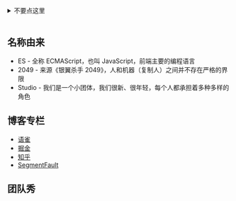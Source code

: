 <details>
  <summary>不要点这里</summary>
  <br>
  <p>😂 既然点了，说明有缘，要不来封简历？前端方向，杭州 & 北京，<a href="mailto:caijun.hcj@alibaba-inc.com">邮箱</a></p>
</details>
<br>

## 名称由来

 - ES - 全称 ECMAScript，也叫 JavaScript，前端主要的编程语言
 - 2049 - 来源《银翼杀手 2049》，人和机器（复制人）之间并不存在严格的界限
 - Studio - 我们是一个小团体，我们很新、很年轻，每个人都承担着多种多样的角色

## 博客专栏

 - [语雀](https://www.yuque.com/es2049/blog)
 - [掘金](https://juejin.im/user/5b2a365251882574a54da0bb/posts)
 - [知乎](https://zhuanlan.zhihu.com/es2049)
 - [SegmentFault](https://segmentfault.com/blog/es2049)

## 团队秀

<div class="photowall">

  <div class="hexagon-wrapper">
    <div class="hexagon-wrapper-1">
      <div class="hexagon-wrapper-2">
        <div class="hexagon-wrapper-3">
          <img src="https://img.alicdn.com/tfs/TB1jctLqZUrBKNjSZPxXXX00pXa-3840-2160.jpg" alt="">
        </div>
      </div>
    </div>
  </div>

  <div class="hexagon-wrapper">
    <div class="hexagon-wrapper-1">
      <div class="hexagon-wrapper-2">
        <div class="hexagon-wrapper-3">
          <img src="https://img.alicdn.com/tfs/TB15HdGqWQoBKNjSZJnXXaw9VXa-3840-2160.jpg" alt="">
        </div>
      </div>
    </div>
  </div>

  <div class="hexagon-wrapper">
    <div class="hexagon-wrapper-1">
      <div class="hexagon-wrapper-2">
        <div class="hexagon-wrapper-3">
          <img src="https://img.alicdn.com/tfs/TB1QIxXqZIrBKNjSZK9XXagoVXa-3840-2160.jpg" alt="">
        </div>
      </div>
    </div>
  </div>

  <div class="hexagon-wrapper">
    <div class="hexagon-wrapper-1">
      <div class="hexagon-wrapper-2">
        <div class="hexagon-wrapper-3">
          <img src="https://img.alicdn.com/tfs/TB1BpwcqYorBKNjSZFjXXc_SpXa-3840-2160.jpg" alt="">
        </div>
      </div>
    </div>
  </div>

  <div class="hexagon-wrapper">
    <div class="hexagon-wrapper-1">
      <div class="hexagon-wrapper-2">
        <div class="hexagon-wrapper-3">
          <img src="https://img.alicdn.com/tfs/TB1_6APq77mBKNjSZFyXXbydFXa-4032-3024.jpg" alt="">
        </div>
      </div>
    </div>
  </div>

  <div class="hexagon-wrapper">
    <div class="hexagon-wrapper-1">
      <div class="hexagon-wrapper-2">
        <div class="hexagon-wrapper-3">
          <img src="https://img.alicdn.com/tfs/TB17RqWtXkoBKNjSZFkXXb4tFXa-3840-2160.jpg" alt="">
        </div>
      </div>
    </div>
  </div>

  <div class="hexagon-wrapper">
    <div class="hexagon-wrapper-1">
      <div class="hexagon-wrapper-2">
        <div class="hexagon-wrapper-3">
          <img src="https://img.alicdn.com/tfs/TB1Dmgcs67nBKNjSZLeXXbxCFXa-4816-3052.jpg" alt="">
        </div>
      </div>
    </div>
  </div>

</div>
